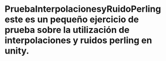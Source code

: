 # PruebaInterpolacionesyRuidoPerling este es un pequeño ejercicio de prueba sobre la utilización de interpolaciones y ruidos perling en unity.
 
